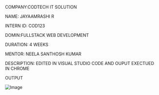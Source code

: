 COMPANY:CODTECH IT SOLUTION

NAME: JAYAAMRASHI R

INTERN ID: COD123

DOMIN:FULLSTACK WEB DEVELOPMENT

DURATION: 4 WEEKS

MENTOR: NEELA SANTHOSH KUMAR

DESCRIPTION: EDITED IN VISUAL STUDIO CODE AND OUPUT EXECTUED IN CHROME

OUTPUT

![Image](https://github.com/user-attachments/assets/d8ce5822-83de-445e-ad03-13058e2c142a)


